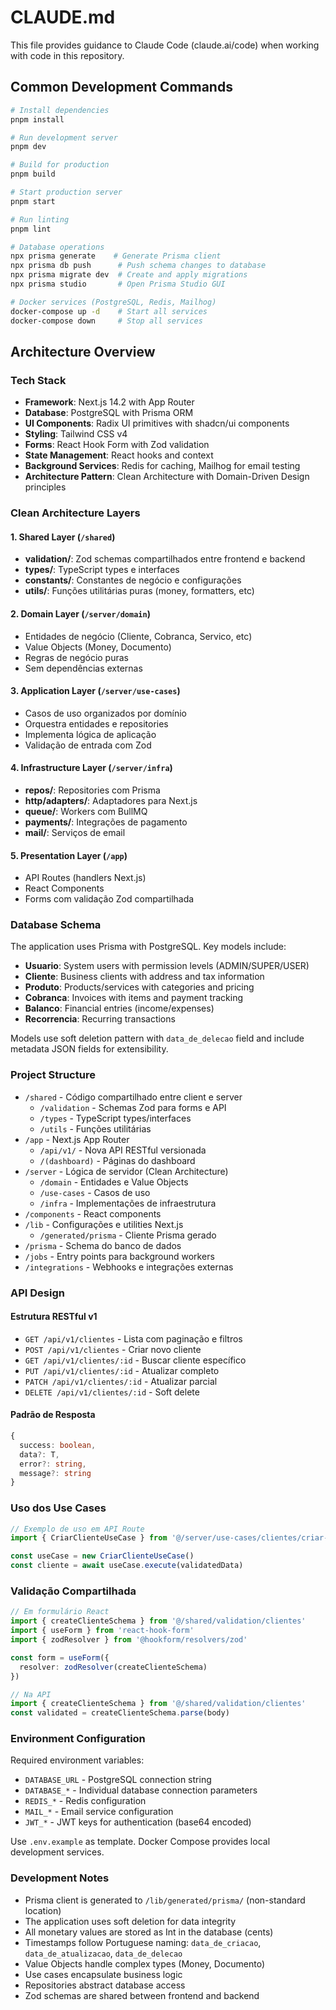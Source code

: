 # CLAUDE.md

This file provides guidance to Claude Code (claude.ai/code) when working with code in this repository.

## Common Development Commands

```bash
# Install dependencies
pnpm install

# Run development server
pnpm dev

# Build for production
pnpm build

# Start production server
pnpm start

# Run linting
pnpm lint

# Database operations
npx prisma generate    # Generate Prisma client
npx prisma db push      # Push schema changes to database
npx prisma migrate dev  # Create and apply migrations
npx prisma studio       # Open Prisma Studio GUI

# Docker services (PostgreSQL, Redis, Mailhog)
docker-compose up -d    # Start all services
docker-compose down     # Stop all services
```

## Architecture Overview

### Tech Stack

- **Framework**: Next.js 14.2 with App Router
- **Database**: PostgreSQL with Prisma ORM
- **UI Components**: Radix UI primitives with shadcn/ui components
- **Styling**: Tailwind CSS v4
- **Forms**: React Hook Form with Zod validation
- **State Management**: React hooks and context
- **Background Services**: Redis for caching, Mailhog for email testing
- **Architecture Pattern**: Clean Architecture with Domain-Driven Design principles

### Clean Architecture Layers

#### 1. **Shared Layer** (`/shared`)

- **validation/**: Zod schemas compartilhados entre frontend e backend
- **types/**: TypeScript types e interfaces
- **constants/**: Constantes de negócio e configurações
- **utils/**: Funções utilitárias puras (money, formatters, etc)

#### 2. **Domain Layer** (`/server/domain`)

- Entidades de negócio (Cliente, Cobranca, Servico, etc)
- Value Objects (Money, Documento)
- Regras de negócio puras
- Sem dependências externas

#### 3. **Application Layer** (`/server/use-cases`)

- Casos de uso organizados por domínio
- Orquestra entidades e repositories
- Implementa lógica de aplicação
- Validação de entrada com Zod

#### 4. **Infrastructure Layer** (`/server/infra`)

- **repos/**: Repositories com Prisma
- **http/adapters/**: Adaptadores para Next.js
- **queue/**: Workers com BullMQ
- **payments/**: Integrações de pagamento
- **mail/**: Serviços de email

#### 5. **Presentation Layer** (`/app`)

- API Routes (handlers Next.js)
- React Components
- Forms com validação Zod compartilhada

### Database Schema

The application uses Prisma with PostgreSQL. Key models include:

- **Usuario**: System users with permission levels (ADMIN/SUPER/USER)
- **Cliente**: Business clients with address and tax information
- **Produto**: Products/services with categories and pricing
- **Cobranca**: Invoices with items and payment tracking
- **Balanco**: Financial entries (income/expenses)
- **Recorrencia**: Recurring transactions

Models use soft deletion pattern with `data_de_delecao` field and include metadata JSON fields for extensibility.

### Project Structure

- `/shared` - Código compartilhado entre client e server
  - `/validation` - Schemas Zod para forms e API
  - `/types` - TypeScript types/interfaces
  - `/utils` - Funções utilitárias
- `/app` - Next.js App Router
  - `/api/v1/` - Nova API RESTful versionada
  - `/(dashboard)` - Páginas do dashboard
- `/server` - Lógica de servidor (Clean Architecture)
  - `/domain` - Entidades e Value Objects
  - `/use-cases` - Casos de uso
  - `/infra` - Implementações de infraestrutura
- `/components` - React components
- `/lib` - Configurações e utilities Next.js
  - `/generated/prisma` - Cliente Prisma gerado
- `/prisma` - Schema do banco de dados
- `/jobs` - Entry points para background workers
- `/integrations` - Webhooks e integrações externas

### API Design

#### Estrutura RESTful v1

- `GET /api/v1/clientes` - Lista com paginação e filtros
- `POST /api/v1/clientes` - Criar novo cliente
- `GET /api/v1/clientes/:id` - Buscar cliente específico
- `PUT /api/v1/clientes/:id` - Atualizar completo
- `PATCH /api/v1/clientes/:id` - Atualizar parcial
- `DELETE /api/v1/clientes/:id` - Soft delete

#### Padrão de Resposta

```typescript
{
  success: boolean,
  data?: T,
  error?: string,
  message?: string
}
```

### Uso dos Use Cases

```typescript
// Exemplo de uso em API Route
import { CriarClienteUseCase } from '@/server/use-cases/clientes/criar-cliente'

const useCase = new CriarClienteUseCase()
const cliente = await useCase.execute(validatedData)
```

### Validação Compartilhada

```typescript
// Em formulário React
import { createClienteSchema } from '@/shared/validation/clientes'
import { useForm } from 'react-hook-form'
import { zodResolver } from '@hookform/resolvers/zod'

const form = useForm({
  resolver: zodResolver(createClienteSchema)
})

// Na API
import { createClienteSchema } from '@/shared/validation/clientes'
const validated = createClienteSchema.parse(body)
```

### Environment Configuration

Required environment variables:

- `DATABASE_URL` - PostgreSQL connection string
- `DATABASE_*` - Individual database connection parameters
- `REDIS_*` - Redis configuration
- `MAIL_*` - Email service configuration
- `JWT_*` - JWT keys for authentication (base64 encoded)

Use `.env.example` as template. Docker Compose provides local development services.

### Development Notes

- Prisma client is generated to `/lib/generated/prisma/` (non-standard location)
- The application uses soft deletion for data integrity
- All monetary values are stored as Int in the database (cents)
- Timestamps follow Portuguese naming: `data_de_criacao`, `data_de_atualizacao`, `data_de_delecao`
- Value Objects handle complex types (Money, Documento)
- Use cases encapsulate business logic
- Repositories abstract database access
- Zod schemas are shared between frontend and backend
